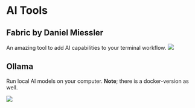 # AI Tools 

## Fabric by Daniel Miessler
An amazing tool to add AI capabilities to your terminal workflow.
[<img src="https://img.shields.io/badge/@danielmiessler/fabric-100000?style=for-the-badge&logo=github&logoColor=white">](https://github.com/danielmiessler/fabric)

## Ollama

Run local AI models on your computer.
**Note**; there is a docker-version as well.

[<img src="https://img.shields.io/badge/ollama-100000?style=for-the-badge&logo=github&logoColor=white">](https://github.com/ollama/ollama)